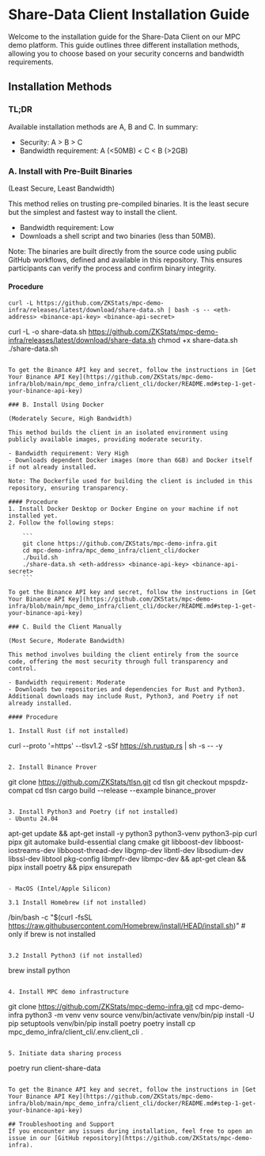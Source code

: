# Share-Data Client Installation Guide
Welcome to the installation guide for the Share-Data Client on our MPC demo platform. This guide outlines three different installation methods, allowing you to choose based on your security concerns and bandwidth requirements.

## Installation Methods
### TL;DR
Available installation methods are A, B and C. In summary:

- Security: A > B > C
- Bandwidth requirement: A (<50MB) < C < B (>2GB)

### A. Install with Pre-Built Binaries

(Least Secure, Least Bandwidth)

This method relies on trusting pre-compiled binaries. It is the least secure but the simplest and fastest way to install the client.

- Bandwidth requirement: Low
- Downloads a shell script and two binaries (less than 50MB).

Note: The binaries are built directly from the source code using public GitHub workflows, defined and available in this repository. This ensures participants can verify the process and confirm binary integrity.

#### Procedure

```
curl -L https://github.com/ZKStats/mpc-demo-infra/releases/latest/download/share-data.sh | bash -s -- <eth-address> <binance-api-key> <binance-api-secret>
```
curl -L -o share-data.sh https://github.com/ZKStats/mpc-demo-infra/releases/latest/download/share-data.sh
chmod +x share-data.sh
./share-data.sh <eth-address> <binance-api-key> <binance-api-secret>
```

To get the Binance API key and secret, follow the instructions in [Get Your Binance API Key](https://github.com/ZKStats/mpc-demo-infra/blob/main/mpc_demo_infra/client_cli/docker/README.md#step-1-get-your-binance-api-key)

### B. Install Using Docker

(Moderately Secure, High Bandwidth)

This method builds the client in an isolated environment using publicly available images, providing moderate security.

- Bandwidth requirement: Very High
- Downloads dependent Docker images (more than 6GB) and Docker itself if not already installed.

Note: The Dockerfile used for building the client is included in this repository, ensuring transparency.

#### Procedure
1. Install Docker Desktop or Docker Engine on your machine if not installed yet.
2. Follow the following steps:

    ```
    git clone https://github.com/ZKStats/mpc-demo-infra.git
    cd mpc-demo-infra/mpc_demo_infra/client_cli/docker
    ./build.sh
    ./share-data.sh <eth-address> <binance-api-key> <binance-api-secret>
    ```

To get the Binance API key and secret, follow the instructions in [Get Your Binance API Key](https://github.com/ZKStats/mpc-demo-infra/blob/main/mpc_demo_infra/client_cli/docker/README.md#step-1-get-your-binance-api-key)

### C. Build the Client Manually

(Most Secure, Moderate Bandwidth)

This method involves building the client entirely from the source code, offering the most security through full transparency and control.

- Bandwidth requirement: Moderate
- Downloads two repositories and dependencies for Rust and Python3. Additional downloads may include Rust, Python3, and Poetry if not already installed.

#### Procedure

1. Install Rust (if not installed)
```
curl --proto '=https' --tlsv1.2 -sSf https://sh.rustup.rs | sh -s -- -y
```

2. Install Binance Prover
```
git clone https://github.com/ZKStats/tlsn.git
cd tlsn
git checkout mpspdz-compat
cd tlsn
cargo build --release --example binance_prover
```

3. Install Python3 and Poetry (if not installed)
- Ubuntu 24.04
```
apt-get update && apt-get install -y python3 python3-venv python3-pip curl pipx git automake build-essential clang cmake git libboost-dev libboost-iostreams-dev libboost-thread-dev libgmp-dev libntl-dev libsodium-dev libssl-dev libtool pkg-config libmpfr-dev libmpc-dev && apt-get clean && pipx install poetry && pipx ensurepath
```

- MacOS (Intel/Apple Silicon)

3.1 Install Homebrew (if not installed)
```
/bin/bash -c "$(curl -fsSL https://raw.githubusercontent.com/Homebrew/install/HEAD/install.sh)" # only if brew is not installed
```

3.2 Install Python3 (if not installed)
```
brew install python
```

4. Install MPC demo infrastructure
```
git clone https://github.com/ZKStats/mpc-demo-infra.git
cd mpc-demo-infra
python3 -m venv venv
source venv/bin/activate
venv/bin/pip install -U pip setuptools
venv/bin/pip install poetry
poetry install
cp mpc_demo_infra/client_cli/.env.client_cli .
```

5. Initiate data sharing process
```
poetry run client-share-data <eth-address> <binance-api-key> <binance-api-secret>
```

To get the Binance API key and secret, follow the instructions in [Get Your Binance API Key](https://github.com/ZKStats/mpc-demo-infra/blob/main/mpc_demo_infra/client_cli/docker/README.md#step-1-get-your-binance-api-key)

## Troubleshooting and Support
If you encounter any issues during installation, feel free to open an issue in our [GitHub repository](https://github.com/ZKStats/mpc-demo-infra).

